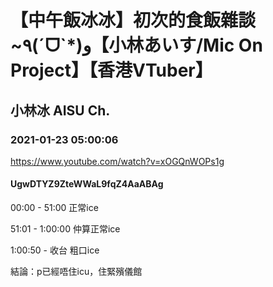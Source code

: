 # 【中午飯冰冰】初次的食飯雜談~٩(ˊᗜˋ*)و【小林あいす/Mic On Project】【香港VTuber】

## 小林冰 AISU Ch. 

### 2021-01-23 05:00:06

https://www.youtube.com/watch?v=xOGQnWOPs1g

#### UgwDTYZ9ZteWWaL9fqZ4AaABAg

00:00 - 51:00 正常ice

51:01 - 1:00:00 仲算正常ice

1:00:50 - 收台 粗口ice



結論：p已經唔住icu，住緊殯儀館

